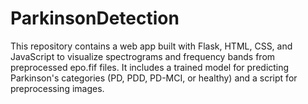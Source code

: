 # ParkinsonDetection
This repository contains a web app built with Flask, HTML, CSS, and JavaScript to visualize spectrograms and frequency bands from preprocessed epo.fif files. It includes a trained model for predicting Parkinson's categories (PD, PDD, PD-MCI, or healthy) and a script for preprocessing images.
